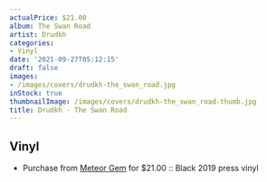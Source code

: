 ```yaml
---
actualPrice: $21.00
album: The Swan Road
artist: Drudkh
categories:
- Vinyl
date: '2021-09-27T05:12:15'
draft: false
images:
- /images/covers/drudkh-the_swan_road.jpg
inStock: true
thumbnailImage: /images/covers/drudkh-the_swan_road-thumb.jpg
title: Drudkh - The Swan Road
---
```


## Vinyl
* Purchase from [Meteor Gem](https://meteor-gem.com/products/drudkh-the-swan-road-lp) for $21.00 :: Black 2019 press vinyl
